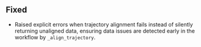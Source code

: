 ## Fixed

- Raised explicit errors when trajectory alignment fails instead of silently
  returning unaligned data, ensuring data issues are detected early in the
  workflow by `_align_trajectory`.
